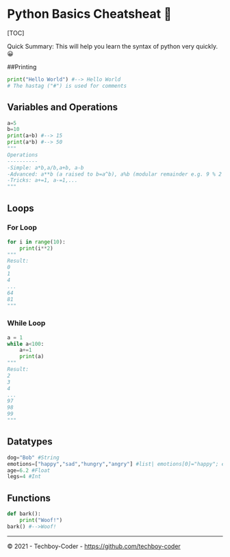 # Python Basics Cheatsheat 🐍

[TOC]

Quick Summary: This will help you learn the syntax of python very quickly. 😀

##Printing

```python
print("Hello World") #--> Hello World
# The hastag ("#") is used for comments
```

## Variables and Operations

```python
a=5
b=10
print(a+b) #--> 15
print(a*b) #--> 50
"""
Operations
----------
-Simple: a*b,a/b,a+b, a-b
-Advanced: a**b (a raised to b=a^b), a%b (modular remainder e.g. 9 % 2 = 1; 8 %  = 1)
-Tricks: a+=1, a-=1,...
"""
```

## Loops

### For Loop

```python
for i in range(10):
    print(i**2)
"""
Result:
0
1
4
...
64
81
"""
```

### While Loop

```python
a = 1
while a<100:
    a+=1
    print(a)
"""
Result:
2
3
4
...
97
98
99
"""
```

## Datatypes

```python
dog="Bob" #String
emotions=["happy","sad","hungry","angry"] #list| emotions[0]="happy"; emotions[3]="angry"
age=6.2 #Float
legs=4 #Int
```

## Functions

```python
def bark():
    print("Woof!")
bark() #-->Woof!
```

---

© 2021 - Techboy-Coder - https://github.com/techboy-coder
